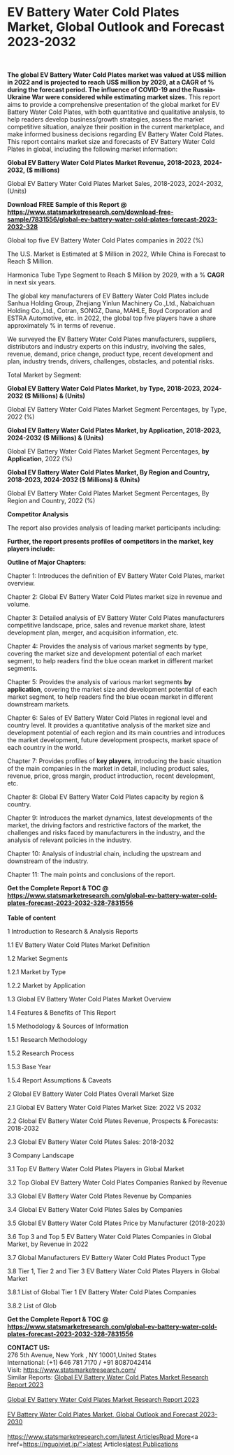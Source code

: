 <h1>EV Battery Water Cold Plates Market, Global Outlook and Forecast 2023-2032</h1><br/><p><strong>The global EV Battery Water Cold Plates market was valued at US$ million in 2022 and is projected to reach US$ million by 2029, at a <strong>CAGR</strong> of % during the forecast period. The influence of COVID-19 and the Russia-Ukraine War were considered while estimating market sizes.</strong> This report aims to provide a comprehensive presentation of the global market for EV Battery Water Cold Plates, with both quantitative and qualitative analysis, to help readers develop business/growth strategies, assess the market competitive situation, analyze their position in the current marketplace, and make informed business decisions regarding EV Battery Water Cold Plates. This report contains market size and forecasts of EV Battery Water Cold Plates in global, including the following market information:</p><p><strong>Global EV Battery Water Cold Plates Market Revenue, 2018-2023, 2024-2032, ($ millions)</strong></p><p>Global EV Battery Water Cold Plates Market Sales, 2018-2023, 2024-2032, (Units)</p><p><strong>Download FREE Sample of this Report @ <a href="https://www.statsmarketresearch.com/download-free-sample/7831556/global-ev-battery-water-cold-plates-forecast-2023-2032-328">https://www.statsmarketresearch.com/download-free-sample/7831556/global-ev-battery-water-cold-plates-forecast-2023-2032-328</a></strong></p><p>Global top five EV Battery Water Cold Plates companies in 2022 (%)</p><p>The U.S. Market is Estimated at $ Million in 2022, While China is Forecast to Reach $ Million.</p><p>Harmonica Tube Type Segment to Reach $ Million by 2029, with a % <strong>CAGR</strong> in next six years.</p><p>The global key manufacturers of EV Battery Water Cold Plates include Sanhua Holding Group, Zhejiang Yinlun Machinery Co.,Ltd., Nabaichuan Holding Co.,Ltd., Cotran, SONGZ, Dana, MAHLE, Boyd Corporation and ESTRA Automotive, etc. in 2022, the global top five players have a share approximately % in terms of revenue.</p><p>We surveyed the EV Battery Water Cold Plates manufacturers, suppliers, distributors and industry experts on this industry, involving the sales, revenue, demand, price change, product type, recent development and plan, industry trends, drivers, challenges, obstacles, and potential risks.</p><p>Total Market by Segment:</p><p><strong>Global EV Battery Water Cold Plates Market, by Type, 2018-2023, 2024-2032 ($ Millions) & (Units)</strong></p><p>Global EV Battery Water Cold Plates Market Segment Percentages, by Type, 2022 (%)</p><p><strong>Global EV Battery Water Cold Plates Market, <strong>by Application</strong>, 2018-2023, 2024-2032 ($ Millions) & (Units)</strong></p><p>Global EV Battery Water Cold Plates Market Segment Percentages, <strong>by Application</strong>, 2022 (%)</p><p><strong>Global EV Battery Water Cold Plates Market, By Region and Country, 2018-2023, 2024-2032 ($ Millions) & (Units)</strong></p><p>Global EV Battery Water Cold Plates Market Segment Percentages, By Region and Country, 2022 (%)</p><p><strong>Competitor Analysis</strong></p><p>The report also provides analysis of leading market participants including:</p><p><strong>Further, the report presents profiles of competitors in the market, <strong>key players</strong> include:</strong></p><p><strong>Outline of Major Chapters:</strong></p><p>Chapter 1: Introduces the definition of EV Battery Water Cold Plates, market overview.</p><p>Chapter 2: Global EV Battery Water Cold Plates market size in revenue and volume.</p><p>Chapter 3: Detailed analysis of EV Battery Water Cold Plates manufacturers competitive landscape, price, sales and revenue market share, latest development plan, merger, and acquisition information, etc.</p><p>Chapter 4: Provides the analysis of various market segments by type, covering the market size and development potential of each market segment, to help readers find the blue ocean market in different market segments.</p><p>Chapter 5: Provides the analysis of various market segments <strong>by application</strong>, covering the market size and development potential of each market segment, to help readers find the blue ocean market in different downstream markets.</p><p>Chapter 6: Sales of EV Battery Water Cold Plates in regional level and country level. It provides a quantitative analysis of the market size and development potential of each region and its main countries and introduces the market development, future development prospects, market space of each country in the world.</p><p>Chapter 7: Provides profiles of <strong>key players</strong>, introducing the basic situation of the main companies in the market in detail, including product sales, revenue, price, gross margin, product introduction, recent development, etc.</p><p>Chapter 8: Global EV Battery Water Cold Plates capacity by region & country.</p><p>Chapter 9: Introduces the market dynamics, latest developments of the market, the driving factors and restrictive factors of the market, the challenges and risks faced by manufacturers in the industry, and the analysis of relevant policies in the industry.</p><p>Chapter 10: Analysis of industrial chain, including the upstream and downstream of the industry.</p><p>Chapter 11: The main points and conclusions of the report.</p><div><b>Get the Complete Report & TOC @ <a href="https://www.statsmarketresearch.com/global-ev-battery-water-cold-plates-forecast-2023-2032-328-7831556">https://www.statsmarketresearch.com/global-ev-battery-water-cold-plates-forecast-2023-2032-328-7831556</a></b></div><br><b>Table of content</b><p>1 Introduction to Research & Analysis Reports<br />
 
  1.1 EV Battery Water Cold Plates Market Definition<br />
 
  1.2 Market Segments<br />
 
  1.2.1 Market by Type<br />
 
  1.2.2 Market by Application<br />
 
  1.3 Global EV Battery Water Cold Plates Market Overview<br />
 
  1.4 Features & Benefits of This Report<br />
 
  1.5 Methodology & Sources of Information<br />
 
  1.5.1 Research Methodology<br />
 
  1.5.2 Research Process<br />
 
  1.5.3 Base Year<br />
 
  1.5.4 Report Assumptions & Caveats<br />
 
 2 Global EV Battery Water Cold Plates Overall Market Size<br />
 
  2.1 Global EV Battery Water Cold Plates Market Size: 2022 VS 2032<br />
 
  2.2 Global EV Battery Water Cold Plates Revenue, Prospects & Forecasts: 2018-2032<br />
 
  2.3 Global EV Battery Water Cold Plates Sales: 2018-2032<br />
 
 3 Company Landscape<br />
 
  3.1 Top EV Battery Water Cold Plates Players in Global Market<br />
 
  3.2 Top Global EV Battery Water Cold Plates Companies Ranked by Revenue<br />
 
  3.3 Global EV Battery Water Cold Plates Revenue by Companies<br />
 
  3.4 Global EV Battery Water Cold Plates Sales by Companies<br />
 
  3.5 Global EV Battery Water Cold Plates Price by Manufacturer (2018-2023)<br />
 
  3.6 Top 3 and Top 5 EV Battery Water Cold Plates Companies in Global Market, by Revenue in 2022<br />
 
  3.7 Global Manufacturers EV Battery Water Cold Plates Product Type<br />
 
  3.8 Tier 1, Tier 2 and Tier 3 EV Battery Water Cold Plates Players in Global Market<br />
 
  3.8.1 List of Global Tier 1 EV Battery Water Cold Plates Companies<br />
 
  3.8.2 List of Glob<br><div><b>Get the Complete Report & TOC @ <a href="https://www.statsmarketresearch.com/global-ev-battery-water-cold-plates-forecast-2023-2032-328-7831556">https://www.statsmarketresearch.com/global-ev-battery-water-cold-plates-forecast-2023-2032-328-7831556</a></b></div></p> <b>CONTACT US:</b><br>276 5th Avenue, New York , NY 10001,United States<br>International: (+1) 646 781 7170 / +91 8087042414<br>Visit: <a href="https://www.statsmarketresearch.com/">https://www.statsmarketresearch.com/</a><br>Similar Reports: <a href="https://www.statsmarketresearch.com/global-ev-battery-water-cold-plates-forecast-2023-2032-328-7831556">Global EV Battery Water Cold Plates Market Research Report 2023</a><br/><br/><a href="https://www.statsmarketresearch.com/global-ev-battery-water-cold-plates-forecast-2023-2032-328-7831556">Global EV Battery Water Cold Plates Market Research Report 2023</a><br/><br/><a href="https://www.statsmarketresearch.com/global-ev-battery-water-cold-plates-forecast-2023-2032-328-7831556">EV Battery Water Cold Plates Market, Global Outlook and Forecast 2023-2030</a><br/><br/><a href="https://gyeongbokgung.com">https://www.statsmarketresearch.com/</a><a href="https://hallyeomaritime.com">latest Articles</a><a href="https://jingwansa.com">Read More</a><a href=https://nguoiviet.jp/">latest Articles</a><a href="https://www.intelmarketresearch.com/">latest Publications</a>